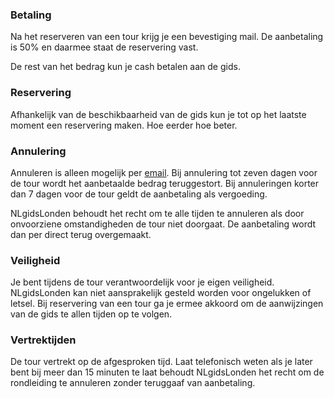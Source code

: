 ### Betaling
Na het reserveren van een tour krijg je een bevestiging mail. De aanbetaling is
50% en daarmee staat de reservering vast.

De rest van het bedrag kun je cash betalen aan de gids.

### Reservering
Afhankelijk van de beschikbaarheid van de gids kun je tot op het laatste moment
een reservering maken. Hoe eerder hoe beter.

### Annulering
Annuleren is alleen mogelijk per [email](mailto:ans@nlgids.london). Bij
annulering tot zeven dagen voor de tour wordt het aanbetaalde bedrag
teruggestort. Bij annuleringen korter dan 7 dagen voor de tour geldt de
aanbetaling als vergoeding.

NLgidsLonden behoudt het recht om te alle tijden te annuleren als door
onvoorziene omstandigheden de tour niet doorgaat. De aanbetaling wordt dan per
direct terug overgemaakt.

### Veiligheid
Je bent tijdens de tour verantwoordelijk voor je eigen veiligheid. NLgidsLonden
kan niet aansprakelijk gesteld worden voor ongelukken of letsel. Bij reservering
van een tour ga je ermee akkoord om de aanwijzingen van de gids te allen tijden
op te volgen.

### Vertrektijden
De tour vertrekt op de afgesproken tijd. Laat telefonisch weten als je later
bent bij meer dan 15 minuten te laat behoudt NLgidsLonden het recht om de
rondleiding te annuleren zonder teruggaaf van aanbetaling.
